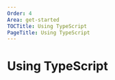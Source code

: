 ```yaml
---
Order: 4
Area: get-started
TOCTitle: Using TypeScript
PageTitle: Using TypeScript
---
```


# Using TypeScript